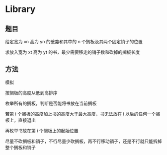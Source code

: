 # Library

## 题目

给定宽为 xn 高为 yn 的壁龛和其中的 n 个搁板及其两个固定销子的位置

求放入宽为 xt 高为 yt 的书，最少需要移走的销子数和砍掉的搁板长度


## 方法

模拟

按搁板的高度从低到高排序

枚举所有的搁板，判断是否能将书放在当前搁板

若第 i 个搁板的高度加上书的高度大于最大高度，书无法放在 i 以后的任何一个搁板上，直接退出

再枚举书放在第 i 个搁板上的起始位置

尽量不砍搁板和销子，不行尽量少砍搁板，再不行移动销子，还是不行就只能拆掉整个搁板和销子
